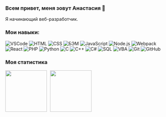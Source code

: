 ### Всем привет, меня зовут Анастасия 👋

Я начинающий веб-разработчик.

### Мои навыки:

![VSCode](https://img.shields.io/badge/-VSCode-1e1e1e?style=flat&logo=visual-studio-code&logoColor=007acc) ![HTML](https://img.shields.io/badge/-HTML-e39404?style=flat&logo=html%35&logoColor=#e24c25) ![CSS](https://img.shields.io/badge/-CSS-76c025?style=flat&logo=css%33&logoColor=007acc) ![БЭМ](https://img.shields.io/badge/-%D0%91%D0%AD%D0%9C-1e1e1e?style=flat) ![JavaScript](https://img.shields.io/badge/-JavaScript-e24c25?style=flat&logo=javascript&logoColor=e9d54d) ![Node.js](https://img.shields.io/badge/-Node.js-047cef?style=flat&logo=node.js&logoColor=77b062) ![Webpack](https://img.shields.io/badge/-Webpack-a5d2e9?style=flat&logo=webpack&logoColor=007ACC) ![React](https://img.shields.io/badge/-React-e24c25?style=flat&logo=react&logoColor=007ACC) ![PHP](https://img.shields.io/badge/-PHP-1e1e1e?style=flat&logo=php&logoColor=627CBE) ![Python](https://img.shields.io/badge/-Python-fecf40?style=flat&logo=python&logoColor=007acc) ![C](https://img.shields.io/badge/-C-007acc?style=flat&logo=visual-studio&logoColor=855BB5) ![C++](https://img.shields.io/badge/-C++-76c025?style=flat&logo=C%2b%2b&logoColor=6296CC) ![C#](https://img.shields.io/badge/-C%23-1e1e1e) ![SQL](https://img.shields.io/badge/-SQL-e24c25?style=flat&logo=mysql&logoColor=006488) ![VBA](https://img.shields.io/badge/-VBA-e39404?style=flat&logo=Microsoft&logoColor=#ffffff) ![Git](https://img.shields.io/badge/-Git-047cef?style=flat&logo=Git&logoColor=#ee3c2d) ![GitHub](https://img.shields.io/badge/-GitHub-1e1e1e?style=flat&logo=GitHub&logoColor=#ffffff)

### Моя статистика

<div>
  <a href="https://github-readme-stats.vercel.app/api?username=TsAnastasia&hide=contribs&show_icons=true&theme=buefy">
    <img  align="left" height="130" style="margin-right: 10px" src="https://github-readme-stats.vercel.app/api?username=TsAnastasia&hide=contribs&show_icons=true&theme=buefy" />
  </a>
  <a href="https://github-readme-stats.vercel.app/api/top-langs/?username=TsAnastasia&layout=compact">
    <img align="left" height="130" src="https://github-readme-stats.vercel.app/api/top-langs/?username=TsAnastasia&layout=compact" />
  </a>
</div>